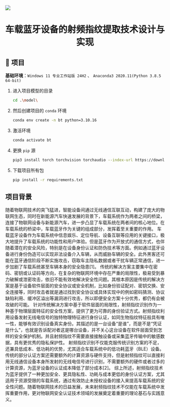 <img src="./README/CQU-EIE.svg">
<h1 align="center">车载蓝牙设备的射频指纹提取技术设计与实现</h1>

## 🎈 项目

**基础环境**：`Windows 11 专业工作站版 24H2` 、 `Anaconda3 2020.11(Python 3.8.5 64-bit)` 

1. 进入项目模型的目录

    ```bash
    cd .\model\
    ```

2. 然后创建项目的 `conda` 环境

    ```bash
    conda env create -n bt python=3.10.16
    ```

3. 激活环境

    ```bash
    conda activate bt
    ```

4. 更换 `pip` 源

    ```bash
    pip3 install torch torchvision torchaudio --index-url https://download.pytorch.org/whl/cu126
    ```

5. 下载项目所有包

    ```bash
    pip install -r requirements.txt
    ```

<!-- ## 项目结构流程

|序号|流程|对应文件|
|:-|:-|:-|
|1|数据采集|这个部分就用 GNU Radio + HackRF One实现的|
|2|特征提取|[`model/utility.py`](./model/utility.py) 核心处理函数<br> [`model/getFeature.ipynb`](./model/getFeature.ipynb) 特征提取<br> |
|3|特征选择|[`model/feature_selection.ipynb`](./model/feature_selection.ipynb) 选择最优特征|
|4|模型训练|**[`model/network.py`](./model/network.py) 复数卷积神经网络的网络结构**<br> [`model/complexCNN_snr.ipynb`](./model/complexCNN_snr.ipynb) 基于信噪比的复数CNN模型训练<br> [`model/complexCNN_sym.ipynb`](./model/complexCNN_sym.ipynb) 基于号长度的复数CNN模型训练<br> [`model/xgboost_snr.ipynb`](./model/xgboost_snr.ipynb) 基于信噪比的XGBoost模型训练<br> [`model/xgboost_sym.ipynb`](./model/xgboost_sym.ipynb) 基于符号长度的XGBoost模型训练<br> [`model/xgboost_alg_snr.ipynb`](./model/xgboost_alg_snr.ipynb) 改进的XGBoost模型训练（信噪比）<br> [`model/xgboost_alg_sym.ipynb`](./model/xgboost_alg_sym.ipynb) 改进的XGBoost模型训练（符号长度）<br> |
|5|模型评估|| -->

## 项目背景

随着物联网技术的突飞猛进，智能设备间通过无线通信互联互动，构建了庞大的物联网生态，同时在新能源汽车快速发展的背景下，车载系统作为两者之间的桥梁，连接了物联网设备与新能源汽车，进一步凸显了车载系统在两者间的核心地位。在车载系统的桥梁中，车载蓝牙作为关键的组成部分，发挥着至关重要的作用。
车载蓝牙设备作为车载系统中信息娱乐、定位导航、设备互联等应用的关键接口，极大地提升了车载系统的功能性和用户体验。但是蓝牙作为开放式的通信方式，也伴随着潜在的安全风险，特别是在设备身份认证和防伪技术等方面。例如通过蓝牙设备进行身份伪造可以实现非法设备介入车辆，从而威胁车辆的安全。此外黑客还可能在蓝牙通信阶段不断实施攻击，窃取车主隐私数据或者干扰车辆正常通信，进一步加剧了车载系统甚至车辆本身的安全隐患[1]。
传统的解决方案主要集中在密码、密钥或认证码等方向，在复杂的物联网环境中存在严重的局限性，极易受到暴力破解或泄密攻击，依旧不能有效地解决安全性问题。其根本原因是传统的解决方案是基于设备软件层面的安全协议或安全机制，比如身份验证配对、密钥交换、安全连接等，同时攻击者就是通过找到安全协议或具体实现中的例如密码猜测、协议缺陷利用、缓冲区溢出等漏洞进行攻击，所以即便安全方案十分优秀，都仍有会被攻破的可能。
针对传统解决方案中基于软件层面的局限性，射频指纹识别作为一种基于物理层面特征的安全性方案，提供了更为可靠的身份验证方式。射频指纹利用设备发射无线电信号的独特物理特征进行身份认证，如同生物指纹特征般具有唯一性，能够有效识别设备真实身份。其描述的是一台设备“是谁”，而是不是“凭证是什么”，也就是告诉配对者这是哪台设备，并不关心这台设备在软件层面受到怎样的安全保护机制。并且射频指纹不需要直接接触设备或采集蓝牙传输中的敏感数据，具有更优秀的隐私保护性。
射频指纹识别不仅能克服传统识别方案的不足，还兼具低成本、低功耗的优势，尤其适合车载系统中的低功耗蓝牙（BLE）设备。传统的部分认证方案还需要额外的计算资源与硬件支持，但是射频指纹可以直接利用无线通信设备本身所发射的无线电信号进行识别，不需要额外的硬件或者过多的计算资源，为蓝牙设备的认证成本降低了部分成本[2]。
综上所述，射频指纹技术为蓝牙提供了一种更加安全、更具隐私性、功耗与成本更低的身份认证方案，尤其适用于资源受限的车载系统，通过有效防止未授权设备的接入来提高车载系统的安全性问题。随着物联网技术的日益发展，未来射频指纹技术不仅能在车载系统中发挥重要作用，更对物联网安全认证技术领域的发展奠定着重要的理论基石与实践意义。